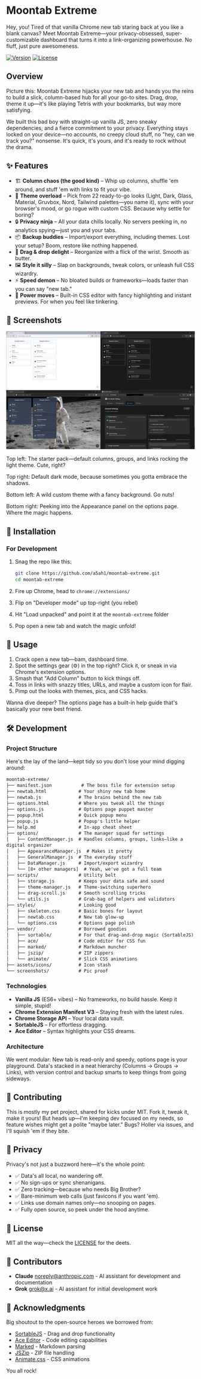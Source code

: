 # Moontab Extreme

Hey, you! Tired of that vanilla Chrome new tab staring back at you like a blank canvas? Meet Moontab Extreme—your privacy-obsessed, super-customizable dashboard that turns it into a link-organizing powerhouse. No fluff, just pure awesomeness.

[![Version](https://img.shields.io/badge/version-0.5.5-blue.svg)](manifest.json)
[![License](https://img.shields.io/badge/license-MIT-green.svg)](LICENSE)

## Overview

Picture this: Moontab Extreme hijacks your new tab and hands you the reins to build a slick, column-based hub for all your go-to sites. Drag, drop, theme it up—it's like playing Tetris with your bookmarks, but way more satisfying.

We built this bad boy with straight-up vanilla JS, zero sneaky dependencies, and a fierce commitment to your privacy. Everything stays locked on your device—no accounts, no creepy cloud stuff, no "hey, can we track you?" nonsense. It's quick, it's yours, and it's ready to rock without the drama.

## ✨ Features

- 🏗️ **Column chaos (the good kind)** – Whip up columns, shuffle 'em around, and stuff 'em with links to fit your vibe.
- 🎨 **Theme overload** – Pick from 22 ready-to-go looks (Light, Dark, Glass, Material, Gruvbox, Nord, Tailwind palettes—you name it), sync with your browser's mood, or go rogue with custom CSS. Because why settle for boring?
- 🔒 **Privacy ninja** – All your data chills locally. No servers peeking in, no analytics spying—just you and your tabs.
- 📦 **Backup buddies** – Import/export everything, including themes. Lost your setup? Boom, restore like nothing happened.
- 🎯 **Drag & drop delight** – Reorganize with a flick of the wrist. Smooth as butter.
- 🖼️ **Style it silly** – Slap on backgrounds, tweak colors, or unleash full CSS wizardry.
- ⚡ **Speed demon** – No bloated builds or frameworks—loads faster than you can say "new tab."
- 🔧 **Power moves** – Built-in CSS editor with fancy highlighting and instant previews. For when you feel like tinkering.

## 📸 Screenshots

[![Moontab Extreme screenshots](screenshots/screenshots-github.jpeg)](screenshots/screenshots-github.jpeg)

Top left: The starter pack—default columns, groups, and links rocking the light theme. Cute, right?

Top right: Default dark mode, because sometimes you gotta embrace the shadows.

Bottom left: A wild custom theme with a fancy background. Go nuts!

Bottom right: Peeking into the Appearance panel on the options page. Where the magic happens.

## 🚀 Installation

### For Development

1. Snag the repo like this:
   ```bash
   git clone https://github.com/a5ah1/moontab-extreme.git
   cd moontab-extreme
   ```

2. Fire up Chrome, head to `chrome://extensions/`

3. Flip on "Developer mode" up top-right (you rebel)

4. Hit "Load unpacked" and point it at the `moontab-extreme` folder

5. Pop open a new tab and watch the magic unfold!

## 📖 Usage

1. Crack open a new tab—bam, dashboard time.
2. Spot the settings gear (⚙️) in the top right? Click it, or sneak in via Chrome's extension options.
3. Smash that "Add Column" button to kick things off.
4. Toss in links with snazzy titles, URLs, and maybe a custom icon for flair.
5. Pimp out the looks with themes, pics, and CSS hacks.

Wanna dive deeper? The options page has a built-in help guide that's basically your new best friend.

## 🛠️ Development

### Project Structure

Here's the lay of the land—kept tidy so you don't lose your mind digging around:

```
moontab-extreme/
├── manifest.json           # The boss file for extension setup
├── newtab.html            # Your shiny new tab home
├── newtab.js              # The brains behind the new tab
├── options.html           # Where you tweak all the things
├── options.js             # Options page puppet master
├── popup.html             # Quick popup menu
├── popup.js               # Popup's little helper
├── help.md                # In-app cheat sheet
├── options/               # The manager squad for settings
│   ├── ContentManager.js  # Handles columns, groups, links—like a digital organizer
│   ├── AppearanceManager.js  # Makes it pretty
│   ├── GeneralManager.js  # The everyday stuff
│   ├── DataManager.js     # Import/export wizardry
│   └── [8+ other managers]  # Yeah, we've got a full team
├── scripts/               # Utility belt
│   ├── storage.js         # Keeps your data safe and sound
│   ├── theme-manager.js   # Theme-switching superhero
│   ├── drag-scroll.js     # Smooth scrolling tricks
│   └── utils.js           # Grab-bag of helpers and validators
├── styles/                # Looking good
│   ├── skeleton.css       # Basic bones for layout
│   ├── newtab.css         # New tab glow-up
│   └── options.css        # Options page polish
├── vendor/                # Borrowed goodies
│   ├── sortable/          # For that drag-and-drop magic (SortableJS)
│   ├── ace/               # Code editor for CSS fun
│   ├── marked/            # Markdown muncher
│   ├── jszip/             # ZIP zippers
│   └── animate/           # Slick CSS animations
├── assets/icons/          # Icon stash
└── screenshots/           # Pic proof
```

### Technologies

- **Vanilla JS** (ES6+ vibes) – No frameworks, no build hassle. Keep it simple, stupid!
- **Chrome Extension Manifest V3** – Staying fresh with the latest rules.
- **Chrome Storage API** – Your local data vault.
- **SortableJS** – For effortless dragging.
- **Ace Editor** – Syntax highlights your CSS dreams.

### Architecture

We went modular: New tab is read-only and speedy, options page is your playground. Data's stacked in a neat hierarchy (Columns → Groups → Links), with version control and backup smarts to keep things from going sideways.

## 🤝 Contributing

This is mostly my pet project, shared for kicks under MIT. Fork it, tweak it, make it yours! But heads up—I'm keeping dev focused on my needs, so feature wishes might get a polite "maybe later." Bugs? Holler via issues, and I'll squish 'em if they bite.

## 🔐 Privacy

Privacy's not just a buzzword here—it's the whole point:

- ✅ Data's all local, no wandering off.
- ✅ No sign-ups or sync shenanigans.
- ✅ Zero tracking—because who needs Big Brother?
- ✅ Bare-minimum web calls (just favicons if you want 'em).
- ✅ Links use domain names only—no snooping on pages.
- ✅ Fully open source, so peek under the hood anytime.

## 📄 License

MIT all the way—check the [LICENSE](LICENSE) for the deets.

## 👥 Contributors

- **Claude** <noreply@anthropic.com> - AI assistant for development and documentation
- **Grok** <grok@x.ai> - AI assistant for initial development work

## 🙏 Acknowledgments

Big shoutout to the open-source heroes we borrowed from:

- [SortableJS](https://github.com/SortableJS/Sortable/) - Drag and drop functionality
- [Ace Editor](https://github.com/ajaxorg/ace) - Code editing capabilities
- [Marked](https://github.com/markedjs/marked/) - Markdown parsing
- [JSZip](https://github.com/Stuk/jszip) - ZIP file handling
- [Animate.css](https://github.com/animate-css/animate.css) - CSS animations

You all rock!
